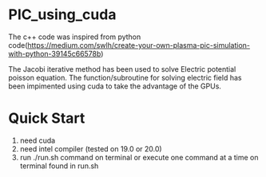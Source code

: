# PIC_using_cuda

The c++ code was inspired from python code(https://medium.com/swlh/create-your-own-plasma-pic-simulation-with-python-39145c66578b)

The Jacobi iterative method has been used to solve Electric potential poisson equation. The function/subroutine for solving electric field has been 
impimented using cuda to take the advantage of the GPUs.


# Quick Start

1. need cuda 
2. need intel compiler (tested on 19.0 or 20.0)
3. run ./run.sh command on terminal 
   or execute one command at a time on terminal found in run.sh
